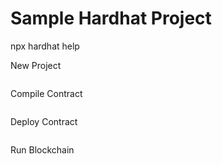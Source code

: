 # Sample Hardhat Project

npx hardhat help
 
New Project
```npx hardhat
```
Compile Contract
```npx hardhat compile
```
Deploy Contract
```npx hardhat run scripts/deploy.ts
```
Run Blockchain
```npx hardhat node
```